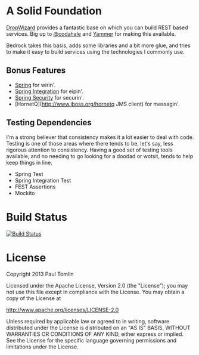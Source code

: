 # A Solid Foundation

[DropWizard](http://github.com/codahale/dropwizard) provides a fantastic base
on which you can build REST based services. Big up to
[@codahale](http://github.com/codahale) and [Yammer](https://www.yammer.com/)
for making this available.

Bedrock takes this basis, adds some libraries and a bit more glue, and tries to
make it easy to build services using the technologies I commonly use.

## Bonus Features

 *  [Spring](http://www.springsource.org/spring-framework) for wirin'.
 *  [Spring Integration](http://www.springsource.org/spring-integration) for eipin'.
 *  [Spring Security](http://www.springsource.org/spring-security) for securin'.
 *  [HornetQ](http://www.jboss.org/hornetq JMS client) for messagin'.

## Testing Dependencies

I'm a strong believer that consistency makes it a lot easier to deal with code.
Testing is one of those areas where there tends to be, let's say, less rigorous
attention to consistency. Having a good set of testing tools available, and
no needing to go looking for a doodad or wotsit, tends to help keep things in
line.

 *  Spring Test
 *  Spring Integration Test
 *  FEST Assertions
 *  Mockito

# Build Status

[![Build Status](https://travis-ci.org/ptomli/bedrock.png?branch=master)](https://travis-ci.org/ptomli/bedrock)

# License

Copyright 2013 Paul Tomlin

Licensed under the Apache License, Version 2.0 (the "License");
you may not use this file except in compliance with the License.
You may obtain a copy of the License at

  http://www.apache.org/licenses/LICENSE-2.0

Unless required by applicable law or agreed to in writing, software
distributed under the License is distributed on an "AS IS" BASIS,
WITHOUT WARRANTIES OR CONDITIONS OF ANY KIND, either express or implied.
See the License for the specific language governing permissions and
limitations under the License.
